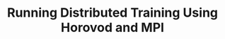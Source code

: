 ---
title: Running Distributed Training Using Horovod and MPI
weight: 1
variants: +flyte -serverless -byoc -selfmanaged
layout: py_example
example_file: /external/unionai-examples/flyte-integrations/native-backend-plugins/kfmpi_plugin/kfmpi_plugin/mpi_mnist.py
---